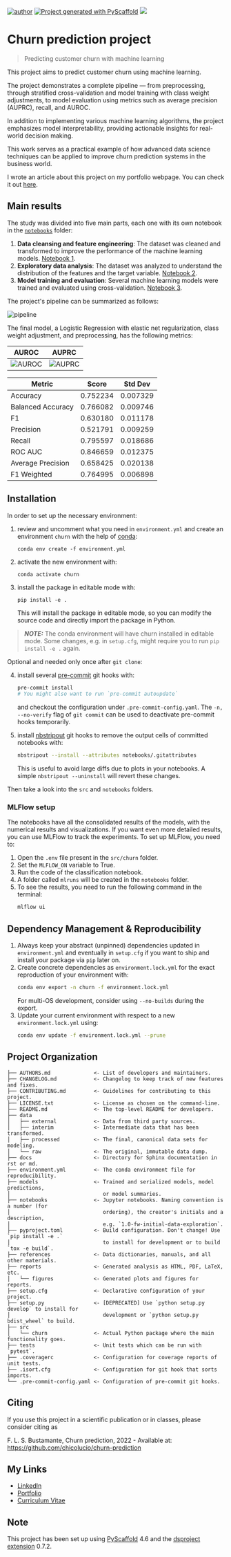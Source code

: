 [![author](https://img.shields.io/badge/Author-Francisco&nbsp;Bustamante-red.svg)](https://www.linkedin.com/in/flsbustamante/)
[![Project generated with PyScaffold](https://img.shields.io/badge/-PyScaffold-005CA0?logo=pyscaffold)](https://pyscaffold.org/)
[![](https://img.shields.io/badge/Python-3.13+-blue.svg)](https://www.python.org/)

# Churn prediction project

> Predicting customer churn with machine learning

This project aims to predict customer churn using machine learning.

The project demonstrates a complete pipeline — from preprocessing, through stratified
cross-validation and model training with class weight adjustments, to model evaluation
using metrics such as average precision (AUPRC), recall, and AUROC.

In addition to implementing various machine learning algorithms, the project emphasizes
model interpretability, providing actionable insights for real-world decision making.

This work serves as a practical example of how advanced data science techniques can be
applied to improve churn prediction systems in the business world.

I wrote an article about this project on my portfolio webpage. You can check it out
[here](https://franciscobustamante.com.br/portfolio/2022-06-project_churn_prediction/).

## Main results

The study was divided into five main parts, each one with its own notebook in the
[`notebooks`](notebooks/) folder:

1. **Data cleansing and feature engineering**: The dataset was cleaned and transformed
   to improve the performance of the machine learning models.
   [Notebook 1](notebooks/01-flsb-data_cleansing.ipynb).
2. **Exploratory data analysis**: The dataset was analyzed to understand the distribution
   of the features and the target variable.
   [Notebook 2](notebooks/02-flsb-eda.ipynb).
3. **Model training and evaluation**: Several machine learning models were trained and
   evaluated using cross-validation.
   [Notebook 3](notebooks/03-flsb-classification_models.ipynb).

The project's pipeline can be summarized as follows:

![pipeline](reports/figures/pipeline_full.png)

The final model, a Logistic Regression with elastic net regularization, class weight
adjustment, and preprocessing, has the following metrics:

|AUROC|AUPRC|
|-------------------------------------|-------------------------------------|
| ![AUROC](reports/figures/model_auroc.png) | ![AUPRC](reports/figures/model_auprc.png) |

| Metric             | Score    | Std Dev  |
|--------------------|----------|----------|
| Accuracy           | 0.752234 | 0.007329 |
| Balanced Accuracy  | 0.766082 | 0.009746 |
| F1                 | 0.630180 | 0.011178 |
| Precision          | 0.521791 | 0.009259 |
| Recall             | 0.795597 | 0.018686 |
| ROC AUC            | 0.846659 | 0.012375 |
| Average Precision  | 0.658425 | 0.020138 |
| F1 Weighted        | 0.764995 | 0.006898 |


## Installation

In order to set up the necessary environment:

1. review and uncomment what you need in `environment.yml` and create an environment `churn` with the help of [conda]:
   ```
   conda env create -f environment.yml
   ```
2. activate the new environment with:
   ```
   conda activate churn
   ```
3. install the package in editable mode with:
   ```
   pip install -e .
   ```
   This will install the package in editable mode, so you can modify the source code and
   directly import the package in Python.

> **_NOTE:_**  The conda environment will have churn installed in editable mode.
> Some changes, e.g. in `setup.cfg`, might require you to run `pip install -e .` again.


Optional and needed only once after `git clone`:

4. install several [pre-commit] git hooks with:
   ```bash
   pre-commit install
   # You might also want to run `pre-commit autoupdate`
   ```
   and checkout the configuration under `.pre-commit-config.yaml`.
   The `-n, --no-verify` flag of `git commit` can be used to deactivate pre-commit hooks temporarily.

5. install [nbstripout] git hooks to remove the output cells of committed notebooks with:
   ```bash
   nbstripout --install --attributes notebooks/.gitattributes
   ```
   This is useful to avoid large diffs due to plots in your notebooks.
   A simple `nbstripout --uninstall` will revert these changes.


Then take a look into the `src` and `notebooks` folders.

### MLFlow setup

The notebooks have all the consolidated results of the models, with the numerical results
and visualizations. If you want even more detailed results, you can use MLFlow to track
the experiments. To set up MLFlow, you need to:

1. Open the `.env` file present in the `src/churn` folder.
2. Set the `MLFLOW_ON` variable to True.
3. Run the code of the classification notebook.
4. A folder called `mlruns` will be created in the `notebooks` folder.
5. To see the results, you need to run the following command in the terminal:
   ```bash
   mlflow ui
   ```

## Dependency Management & Reproducibility

1. Always keep your abstract (unpinned) dependencies updated in `environment.yml` and eventually
   in `setup.cfg` if you want to ship and install your package via `pip` later on.
2. Create concrete dependencies as `environment.lock.yml` for the exact reproduction of your
   environment with:
   ```bash
   conda env export -n churn -f environment.lock.yml
   ```
   For multi-OS development, consider using `--no-builds` during the export.
3. Update your current environment with respect to a new `environment.lock.yml` using:
   ```bash
   conda env update -f environment.lock.yml --prune
   ```
## Project Organization

```
├── AUTHORS.md              <- List of developers and maintainers.
├── CHANGELOG.md            <- Changelog to keep track of new features and fixes.
├── CONTRIBUTING.md         <- Guidelines for contributing to this project.
├── LICENSE.txt             <- License as chosen on the command-line.
├── README.md               <- The top-level README for developers.
├── data
│   ├── external            <- Data from third party sources.
│   ├── interim             <- Intermediate data that has been transformed.
│   ├── processed           <- The final, canonical data sets for modeling.
│   └── raw                 <- The original, immutable data dump.
├── docs                    <- Directory for Sphinx documentation in rst or md.
├── environment.yml         <- The conda environment file for reproducibility.
├── models                  <- Trained and serialized models, model predictions,
│                              or model summaries.
├── notebooks               <- Jupyter notebooks. Naming convention is a number (for
│                              ordering), the creator's initials and a description,
│                              e.g. `1.0-fw-initial-data-exploration`.
├── pyproject.toml          <- Build configuration. Don't change! Use `pip install -e .`
│                              to install for development or to build `tox -e build`.
├── references              <- Data dictionaries, manuals, and all other materials.
├── reports                 <- Generated analysis as HTML, PDF, LaTeX, etc.
│   └── figures             <- Generated plots and figures for reports.
├── setup.cfg               <- Declarative configuration of your project.
├── setup.py                <- [DEPRECATED] Use `python setup.py develop` to install for
│                              development or `python setup.py bdist_wheel` to build.
├── src
│   └── churn               <- Actual Python package where the main functionality goes.
├── tests                   <- Unit tests which can be run with `pytest`.
├── .coveragerc             <- Configuration for coverage reports of unit tests.
├── .isort.cfg              <- Configuration for git hook that sorts imports.
└── .pre-commit-config.yaml <- Configuration of pre-commit git hooks.
```

## Citing

If you use this project in a scientific publication or in classes, please consider
citing as

F. L. S. Bustamante, Churn prediction, 2022 - Available at:
https://github.com/chicolucio/churn-prediction

## My Links

- [LinkedIn](https://www.linkedin.com/in/flsbustamante/)
- [Portfolio](https://franciscobustamante.com.br/portfolio)
- [Curriculum Vitae](https://franciscobustamante.com.br/about/)


<!-- pyscaffold-notes -->

## Note

This project has been set up using [PyScaffold] 4.6 and the [dsproject extension] 0.7.2.

[conda]: https://docs.conda.io/
[pre-commit]: https://pre-commit.com/
[Jupyter]: https://jupyter.org/
[nbstripout]: https://github.com/kynan/nbstripout
[Google style]: http://google.github.io/styleguide/pyguide.html#38-comments-and-docstrings
[PyScaffold]: https://pyscaffold.org/
[dsproject extension]: https://github.com/pyscaffold/pyscaffoldext-dsproject
